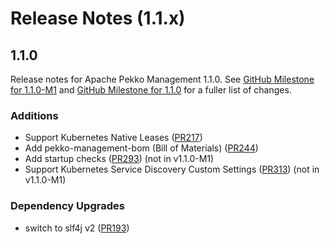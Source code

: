 # Release Notes (1.1.x)

## 1.1.0

Release notes for Apache Pekko Management 1.1.0. See [GitHub Milestone for 1.1.0-M1](https://github.com/apache/pekko-management/milestone/1?closed=1) and [GitHub Milestone for 1.1.0](https://github.com/apache/pekko-management/milestone/2?closed=1) for a fuller list of changes.

### Additions

* Support Kubernetes Native Leases ([PR217](https://github.com/apache/pekko-management/pull/217))
* Add pekko-management-bom (Bill of Materials) ([PR244](https://github.com/apache/pekko-management/pull/244))
* Add startup checks ([PR293](https://github.com/apache/pekko-management/pull/293)) (not in v1.1.0-M1)
* Support Kubernetes Service Discovery Custom Settings ([PR313](https://github.com/apache/pekko-management/pull/313)) (not in v1.1.0-M1)

### Dependency Upgrades

* switch to slf4j v2 ([PR193](https://github.com/apache/pekko-management/pull/193))
